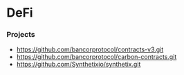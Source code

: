 # DeFi

### Projects

- https://github.com/bancorprotocol/contracts-v3.git
- https://github.com/bancorprotocol/carbon-contracts.git
- https://github.com/Synthetixio/synthetix.git
